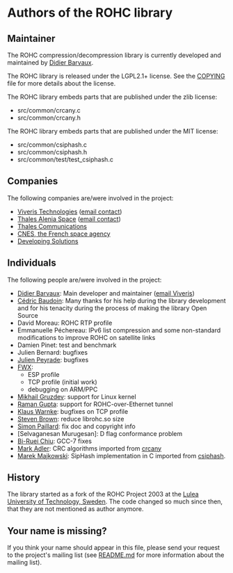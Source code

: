 # Authors of the ROHC library


## Maintainer

The ROHC compression/decompression library is currently developed and
maintained by [Didier Barvaux](mailto:didier@barvaux.org).

The ROHC library is released under the LGPL2.1+ license. See the
[COPYING](COPYING) file for more details about the license.

The ROHC library embeds parts that are published under the zlib license:
 * src/common/crcany.c
 * src/common/crcany.h

The ROHC library embeds parts that are published under the MIT license:
 * src/common/csiphash.c
 * src/common/csiphash.h
 * src/common/test/test_csiphash.c


## Companies

The following companies are/were involved in the project:
 * [Viveris Technologies](http://www.viveris.com/)
   ([email contact](mailto:opensource@toulouse.viveris.com))
 * [Thales Alenia Space](http://www.thalesaleniaspace.com/)
   ([email contact](mailto:cedric.baudoin@thalesaleniaspace.com))
 * [Thales Communications](http://www.thalescomminc.com/)
 * [CNES, the French space agency](http://www.cnes.fr/)
 * [Developing Solutions](https://www.developingsolutions.com/)


## Individuals

The following people are/were involved in the project:
* [Didier Barvaux](mailto:didier@barvaux.org): Main developer and maintainer
  ([email Viveris](mailto:didier.barvaux@toulouse.viveris.com))
* [Cédric Baudoin](mailto:cedric.baudoin@thalesaleniaspace.com): Many thanks
  for his help during the library development and for his tenacity during the
  process of making the library Open Source
* David Moreau: ROHC RTP profile
* Emmanuelle Péchereau: IPv6 list compression and some non-standard modifications
  to improve ROHC on satellite links
* Damien Pinet: test and benchmark
* Julien Bernard: bugfixes
* [Julien Peyrade](mailto:julien.peyrade@toulouse.viveris.com): bugfixes
* [FWX](mailto:rohc_team@dialine.fr):
  * ESP profile
  * TCP profile (initial work)
  * debugging on ARM/PPC
* [Mikhail Gruzdev](mailto:michail.gruzdev@gmail.com): support for Linux kernel
* [Raman Gupta](mailto:ramangupta16@gmail.com): support for ROHC-over-Ethernet tunnel
* [Klaus Warnke](mailto:klaus.warnke@acticom.de): bugfixes on TCP profile
* [Steven Brown](mailto:swbrown@variadic.org): reduce librohc.so size
* [Simon Paillard](mailto:spaillard@debian.org): fix doc and copyright info
* [Selvaganesan Murugesan]: D flag conformance problem
* [Bi-Ruei Chiu](mailto:biruei.chiu@gmail.com): GCC-7 fixes
* [Mark Adler](mailto:madler@alumni.caltech.edu): CRC algorithms imported from
  [crcany](https://github.com/madler/crcany)
* [Marek Majkowski](mailto:marek@popcount.org): SipHash implementation in C
  imported from [csiphash](https://github.com/majek/csiphash).


## History

The library started as a fork of the ROHC Project 2003 at the [Lulea University
of Technology, Sweden](http://rohc.sourceforge.net/). The code changed so much
since then, that they are not mentioned as author anymore.


## Your name is missing?

If you think your name should appear in this file, please send your request to
the project's mailing list (see [README.md](README.md) for more information about
the mailing list).

